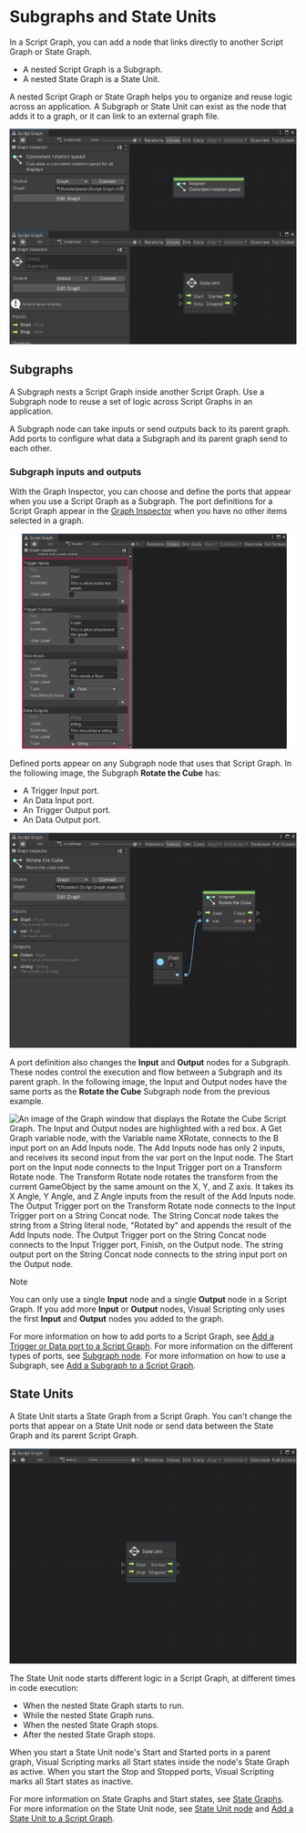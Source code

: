 # Subgraphs and State Units

In a Script Graph, you can add a node that links directly to another Script Graph or State Graph.

- A nested Script Graph is a Subgraph.
- A nested State Graph is a State Unit.

A nested Script Graph or State Graph helps you to organize and reuse logic across an application. A Subgraph or State
Unit can exist as the node that adds it to a graph, or it can link to an external graph file.

![An image of two Graph windows. The first Graph window has a Subgraph node, with its details open in the Graph Inspector. The node links to an external graph file. The second Graph window has a State Unit node with no details provided and the node uses an embedded graph.](images/vs-nesting-nodes-example.png)

## Subgraphs

A Subgraph nests a Script Graph inside another Script Graph. Use a Subgraph node to reuse a set of logic across Script
Graphs in an application.

A Subgraph node can take inputs or send outputs back to its parent graph. Add ports to configure what data a Subgraph
and its parent graph send to each other.

### Subgraph inputs and outputs

With the Graph Inspector, you can choose and define the ports that appear when you use a Script Graph as a Subgraph. The
port definitions for a Script Graph appear in the [Graph Inspector](vs-interface-overview.md#the-graph-inspector) when
you have no other items selected in a graph.

![An image of the Graph Inspector open in the Graph window. The Graph Inspector displays the ports added to the open Script Graph. The graph has a single Trigger Input port, called Start; a Trigger Output port, called Finish; a Data Input port with a float type, called var; and a data output port with a string type, called string.](images/vs-data-trigger-subgraph-ports.png)

Defined ports appear on any Subgraph node that uses that Script Graph. In the following image, the Subgraph **Rotate the
Cube** has:

- A Trigger Input port.
- An Data Input port.
- An Trigger Output port.
- An Data Output port.

![An image of the Graph window. The Graph Inspector is open and displays information for each port added to a Subgraph node. The ports are the same as the ones defined in the previous image: Start, Finish, var, and string. A Float literal node with a value of 2 connects to the var input data port.](images/vs-subgraph-ports-example.png)

A port definition also changes the **Input** and **Output** nodes for a Subgraph. These nodes control the execution and
flow between a Subgraph and its parent graph. In the following image, the Input and Output nodes have the same ports as
the **Rotate the Cube** Subgraph node from the previous example.

![An image of the Graph window that displays the Rotate the Cube Script Graph. The Input and Output nodes are highlighted with a red box. A Get Graph variable node, with the Variable name XRotate, connects to the B input port on an Add Inputs node. The Add Inputs node has only 2 inputs, and receives its second input from the var port on the Input node. The Start port on the Input node connects to the Input Trigger port on a Transform Rotate node. The Transform Rotate node rotates the transform from the current GameObject by the same amount on the X, Y, and Z axis. It takes its X Angle, Y Angle, and Z Angle inputs from the result of the Add Inputs node. The Output Trigger port on the Transform Rotate node connects to the Input Trigger port on a String Concat node. The String Concat node takes the string from a String literal node, "Rotated by" and appends the result of the Add Inputs node. The Output Trigger port on the String Concat node connects to the Input Trigger port, Finish, on the Output node. The string output port on the String Concat node connects to the string input port on the Output node.](images/vs-subgraph-ports-example-2.png)

> [!NOTE]
> You can only use a single **Input** node and a single **Output** node in a Script Graph. If you add more **Input**
> or **Output** nodes, Visual Scripting only uses the first **Input** and **Output** nodes you added to the graph.

For more information on how to add ports to a Script Graph,
see [Add a Trigger or Data port to a Script Graph](vs-nesting-add-triggers-data-graph.md). For more information on the
different types of ports, see [Subgraph node](vs-nesting-subgraph-node.md). For more information on how to use a
Subgraph, see [Add a Subgraph to a Script Graph](vs-nesting-add-subgraph.md).

## State Units

A State Unit starts a State Graph from a Script Graph. You can't change the ports that appear on a State Unit node or
send data between the State Graph and its parent Script Graph.

![An image of the Graph window that displays a State Unit node.](images/vs-state-unit-node-example.png)

The State Unit node starts different logic in a Script Graph, at different times in code execution:

- When the nested State Graph starts to run.
- While the nested State Graph runs.
- When the nested State Graph stops.
- After the nested State Graph stops.

When you start a State Unit node's Start and Started ports in a parent graph, Visual Scripting marks all Start states
inside the node's State Graph as active. When you start the Stop and Stopped ports, Visual Scripting marks all Start
states as inactive.

For more information on State Graphs and Start states, see [State Graphs](vs-graph-types.md#state-graphs). For more
information on the State Unit node, see [State Unit node](vs-nesting-state-unit-node.md)
and [Add a State Unit to a Script Graph](vs-nesting-add-state-unit.md).
